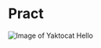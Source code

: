 # Pract
![Image of Yaktocat](http://img10.joyreactor.cc/pics/post/40hara-Anime-Art-artist-%D0%B0%D1%80%D1%82-%D0%B1%D0%B0%D1%80%D1%8B%D1%88%D0%BD%D1%8F-5486614.jpeg)
Hello